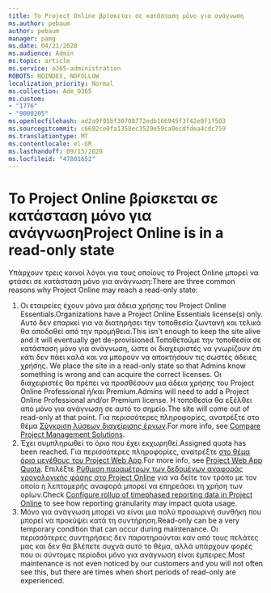 ```yaml
---
title: Το Project Online βρίσκεται σε κατάσταση μόνο για ανάγνωση
ms.author: pebaum
author: pebaum
manager: pamg
ms.date: 04/21/2020
ms.audience: Admin
ms.topic: article
ms.service: o365-administration
ROBOTS: NOINDEX, NOFOLLOW
localization_priority: Normal
ms.collection: Adm_O365
ms.custom:
- "1776"
- "9000205"
ms.openlocfilehash: ad2a9f95bf30708772edb166945f3f42e0f1f503
ms.sourcegitcommit: c6692ce0fa1358ec3529e59ca0ecdfdea4cdc759
ms.translationtype: MT
ms.contentlocale: el-GR
ms.lasthandoff: 09/15/2020
ms.locfileid: "47801652"
---
```

# <a name="project-online-is-in-a-read-only-state"></a><span data-ttu-id="5005c-102">Το Project Online βρίσκεται σε κατάσταση μόνο για ανάγνωση</span><span class="sxs-lookup"><span data-stu-id="5005c-102">Project Online is in a read-only state</span></span>

<span data-ttu-id="5005c-103">Υπάρχουν τρεις κοινοί λόγοι για τους οποίους το Project Online μπορεί να φτάσει σε κατάσταση μόνο για ανάγνωση:</span><span class="sxs-lookup"><span data-stu-id="5005c-103">There are three common reasons why Project Online may reach a read-only state:</span></span>

1. <span data-ttu-id="5005c-104">Οι εταιρείες έχουν μόνο μια άδεια χρήσης του Project Online Essentials.</span><span class="sxs-lookup"><span data-stu-id="5005c-104">Organizations have a Project Online Essentials license(s) only.</span></span> <span data-ttu-id="5005c-105">Αυτό δεν επαρκεί για να διατηρήσει την τοποθεσία ζωντανή και τελικά θα αποδοθεί από την προμήθεια.</span><span class="sxs-lookup"><span data-stu-id="5005c-105">This isn't enough to keep the site alive and it will eventually get de-provisioned.</span></span><span data-ttu-id="5005c-106">Τοποθετούμε την τοποθεσία σε κατάσταση μόνο για ανάγνωση, ώστε οι διαχειριστές να γνωρίζουν ότι κάτι δεν πάει καλά και να μπορούν να αποκτήσουν τις σωστές άδειες χρήσης.</span><span class="sxs-lookup"><span data-stu-id="5005c-106"> We place the site in a read-only state so that Admins know something is wrong and can acquire the correct licenses.</span></span> <span data-ttu-id="5005c-107">Οι διαχειριστές θα πρέπει να προσθέσουν μια άδεια χρήσης του Project Online Professional ή/και Premium.</span><span class="sxs-lookup"><span data-stu-id="5005c-107">Admins will need to add a Project Online Professional and/or Premium license.</span></span> <span data-ttu-id="5005c-108">Η τοποθεσία θα εξέλθει από μόνο για ανάγνωση σε αυτό το σημείο.</span><span class="sxs-lookup"><span data-stu-id="5005c-108">The site will come out of read-only at that point.</span></span> <span data-ttu-id="5005c-109">Για περισσότερες πληροφορίες, ανατρέξτε στο θέμα [Σύγκριση λύσεων διαχείρισης έργων](https://products.office.com/project/compare-microsoft-project-management-software?tab=1).</span><span class="sxs-lookup"><span data-stu-id="5005c-109">For more info, see [Compare Project Management Solutions](https://products.office.com/project/compare-microsoft-project-management-software?tab=1).</span></span>
2. <span data-ttu-id="5005c-110">Έχει συμπληρωθεί το όριο που έχει εκχωρηθεί.</span><span class="sxs-lookup"><span data-stu-id="5005c-110">Assigned quota has been reached.</span></span> <span data-ttu-id="5005c-111">Για περισσότερες πληροφορίες, ανατρέξτε [στο θέμα όριο μεγέθους του Project Web App](https://docs.microsoft.com/projectonline/tune-project-online-performance#project-web-app-quota).</span><span class="sxs-lookup"><span data-stu-id="5005c-111">For more info, see [Project Web App Quota](https://docs.microsoft.com/projectonline/tune-project-online-performance#project-web-app-quota).</span></span> <span data-ttu-id="5005c-112">Επιλέξτε [Ρύθμιση παραμέτρων των δεδομένων αναφοράς χρονολογικής φάσης στο Project Online](https://docs.microsoft.com/ProjectOnline/configure-rollup-of-timephased-reporting-data-in-project-online) για να δείτε τον τρόπο με τον οποίο η λεπτομερής αναφορά μπορεί να επηρεάσει τη χρήση των ορίων.</span><span class="sxs-lookup"><span data-stu-id="5005c-112">Check [Configure rollup of timephased reporting data in Project Online](https://docs.microsoft.com/ProjectOnline/configure-rollup-of-timephased-reporting-data-in-project-online) to see how reporting granularity may impact quota usage.</span></span>
3. <span data-ttu-id="5005c-113">Μόνο για ανάγνωση μπορεί να είναι μια πολύ προσωρινή συνθήκη που μπορεί να προκύψει κατά τη συντήρηση.</span><span class="sxs-lookup"><span data-stu-id="5005c-113">Read-only can be a very temporary condition that can occur during maintenance.</span></span> <span data-ttu-id="5005c-114">Οι περισσότερες συντηρήσεις δεν παρατηρούνται καν από τους πελάτες μας και δεν θα βλέπετε συχνά αυτό το θέμα, αλλά υπάρχουν φορές που οι σύντομες περίοδοι μόνο για ανάγνωση είναι έμπειρες.</span><span class="sxs-lookup"><span data-stu-id="5005c-114">Most maintenance is not even noticed by our customers and you will not often see this, but there are times when short periods of read-only are experienced.</span></span>
